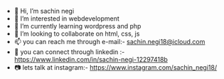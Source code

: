 - 👋 Hi, I’m sachin negi
- 👀 I’m interested in webdevelopment
- 🌱 I’m currently learning wordpress and php
- 💞️ I’m looking to collaborate on html, css, js
- 📫 you can reach me through e-mail:- sachin.negi18@icloud.com
- 🔗 you can connect through linkedin :- https://www.linkedin.com/in/sachin-negi-12297418b
- 📷 lets talk at instagram:- https://www.instagram.com/sachin_negi18/

<!---
sachin190171/sachin190171 is a ✨ special ✨ repository because its `README.md` (this file) appears on your GitHub profile.
You can click the Preview link to take a look at your changes.
--->
